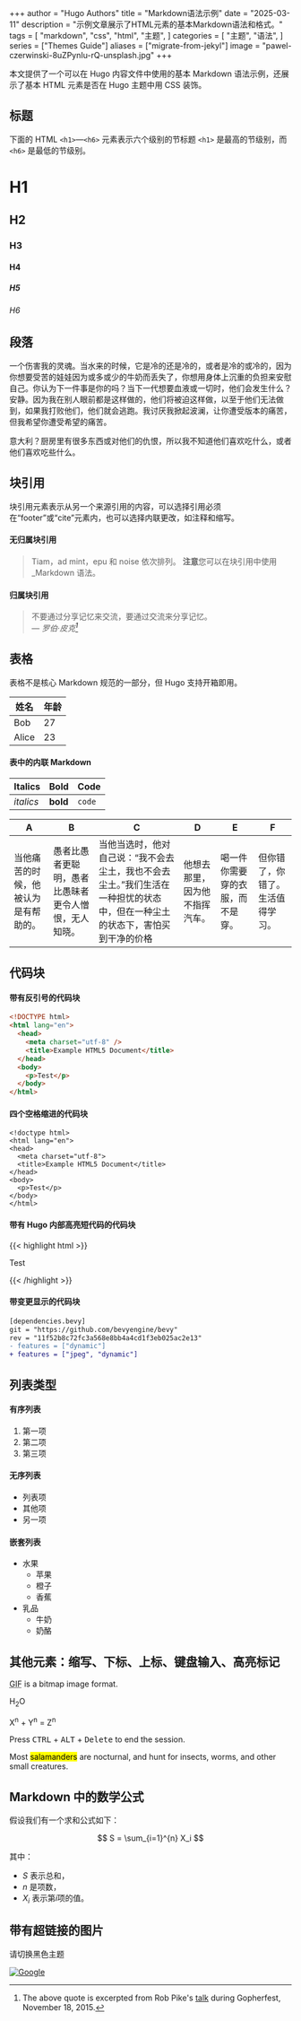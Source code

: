 +++
author = "Hugo Authors"
title = "Markdown语法示例"
date = "2025-03-11"
description = "示例文章展示了HTML元素的基本Markdown语法和格式。"
tags = [
    "markdown",
    "css",
    "html",
    "主题",
]
categories = [
    "主题",
    "语法",
]
series = ["Themes Guide"]
aliases = ["migrate-from-jekyl"]
image = "pawel-czerwinski-8uZPynIu-rQ-unsplash.jpg"
+++

本文提供了一个可以在 Hugo 内容文件中使用的基本 Markdown 语法示例，还展示了基本 HTML 元素是否在 Hugo 主题中用 CSS 装饰。

<!--more-->

## 标题

下面的 HTML `<h1>`—`<h6>` 元素表示六个级别的节标题 `<h1>` 是最高的节级别，而 `<h6>` 是最低的节级别。

# H1

## H2

### H3

#### H4

##### H5

###### H6

## 段落

一个伤害我的灵魂。当水来的时候，它是冷的还是冷的，或者是冷的或冷的，因为你想要受苦的娃娃因为或多或少的牛奶而丢失了，你想用身体上沉重的负担来安慰自己。你认为下一件事是你的吗？当下一代想要血液或一切时，他们会发生什么？安静。因为我在别人眼前都是这样做的，他们将被迫这样做，以至于他们无法做到，如果我打败他们，他们就会逃跑。我讨厌我掀起波澜，让你遭受版本的痛苦，但我希望你遭受希望的痛苦。

意大利？厨房里有很多东西或对他们的仇恨，所以我不知道他们喜欢吃什么，或者他们喜欢吃些什么。

## 块引用

块引用元素表示从另一个来源引用的内容，可以选择引用必须在“footer”或“cite”元素内，也可以选择内联更改，如注释和缩写。

#### 无归属块引用

> Tiam，ad mint，epu 和 noise 依次排列。
> **注意**您可以在块引用中使用\_Markdown 语法。

#### 归属块引用

> 不要通过分享记忆来交流，要通过交流来分享记忆。<br>
> — <cite>罗伯·皮克[^1]</cite>

[^1]: The above quote is excerpted from Rob Pike's [talk](https://www.youtube.com/watch?v=PAAkCSZUG1c) during Gopherfest, November 18, 2015.

## 表格

表格不是核心 Markdown 规范的一部分，但 Hugo 支持开箱即用。

| 姓名  | 年龄 |
| ----- | ---- |
| Bob   | 27   |
| Alice | 23   |

#### 表中的内联 Markdown

| Italics   | Bold     | Code   |
| --------- | -------- | ------ |
| _italics_ | **bold** | `code` |

| A                                    | B                                                    | C                                                                                                                            | D                              | E                                | F                                |
| ------------------------------------ | ---------------------------------------------------- | ---------------------------------------------------------------------------------------------------------------------------- | ------------------------------ | -------------------------------- | -------------------------------- |
| 当他痛苦的时候，他被认为是有帮助的。 | 愚者比愚者更聪明，愚者比愚昧者更令人憎恨，无人知晓。 | 当他当选时，他对自己说：“我不会去尘土，我也不会去尘土。”我们生活在一种担忧的状态中，但在一种尘土的状态下，害怕买到干净的价格 | 他想去那里，因为他不指挥汽车。 | 喝一件你需要穿的衣服，而不是穿。 | 但你错了，你错了。生活值得学习。 |

## 代码块

#### 带有反引号的代码块

```html
<!DOCTYPE html>
<html lang="en">
  <head>
    <meta charset="utf-8" />
    <title>Example HTML5 Document</title>
  </head>
  <body>
    <p>Test</p>
  </body>
</html>
```

#### 四个空格缩进的代码块

    <!doctype html>
    <html lang="en">
    <head>
      <meta charset="utf-8">
      <title>Example HTML5 Document</title>
    </head>
    <body>
      <p>Test</p>
    </body>
    </html>

#### 带有 Hugo 内部高亮短代码的代码块

{{< highlight html >}}

<!doctype html>
<html lang="en">
<head>
  <meta charset="utf-8">
  <title>Example HTML5 Document</title>
</head>
<body>
  <p>Test</p>
</body>
</html>

<style>
    .highlight {
        /* 你可以根据需要调整这个高度 */
        max-height: 400px;
        overflow: hidden;
    }

    .code-show {
        max-height: none !important;
    }

    .code-more-box {
        width: 100%;
        padding-top: 78px;
        background-image: -webkit-gradient(linear, left top, left bottom, from(rgba(255, 255, 255, 0)), to(#fff));
        position: absolute;
        left: 0;
        right: 0;
        bottom: 0;
        z-index: 1;
    }

    .code-more-btn {
        display: block;
        margin: auto;
        width: 44px;
        height: 22px;
        background: #f0f0f5;
        border-top-left-radius: 8px;
        border-top-right-radius: 8px;
        padding-top: 6px;
        cursor: pointer;
    }

    .code-more-img {
        cursor: pointer !important;
        display: block;
        margin: auto;
        width: 22px;
        height: 16px;
    }
</style>

<script>
  function initCodeMoreBox() {
    let codeBlocks = document.querySelectorAll(".highlight");
    if (!codeBlocks) {
      return;
    }
    codeBlocks.forEach(codeBlock => {
      // 校验是否overflow
      if (codeBlock.scrollHeight <= codeBlock.clientHeight) {
        return;
      }
      // 元素初始化
      // codeMoreBox
      let codeMoreBox = document.createElement('div');
      codeMoreBox.classList.add('code-more-box');
      // codeMoreBtn
      let codeMoreBtn = document.createElement('span');
      codeMoreBtn.classList.add('code-more-btn');
      codeMoreBtn.addEventListener('click', () => {
        codeBlock.classList.add('code-show');
        codeMoreBox.style.display = 'none';
        // 触发resize事件，重新计算目录位置
        window.dispatchEvent(new Event('resize'))
      })
      // img
      let img = document.createElement('img');
      img.classList.add('code-more-img');
      img.src = {{ (resources.Get "icons/codeMore.png").Permalink }}
      // 元素添加
      codeMoreBtn.appendChild(img);
      codeMoreBox.appendChild(codeMoreBtn);
      codeBlock.appendChild(codeMoreBox)
    })
  }
  
  initCodeMoreBox();
</script>

{{< /highlight >}}

#### 带变更显示的代码块

```diff
[dependencies.bevy]
git = "https://github.com/bevyengine/bevy"
rev = "11f52b8c72fc3a568e8bb4a4cd1f3eb025ac2e13"
- features = ["dynamic"]
+ features = ["jpeg", "dynamic"]
```

## 列表类型

#### 有序列表

1. 第一项
2. 第二项
3. 第三项

#### 无序列表

- 列表项
- 其他项
- 另一项

#### 嵌套列表

- 水果
  - 苹果
  - 橙子
  - 香蕉
- 乳品
  - 牛奶
  - 奶酪

## 其他元素：缩写、下标、上标、键盘输入、高亮标记

<abbr title="Graphics Interchange Format">GIF</abbr> is a bitmap image format.

H<sub>2</sub>O

X<sup>n</sup> + Y<sup>n</sup> = Z<sup>n</sup>

Press <kbd>CTRL</kbd> + <kbd>ALT</kbd> + <kbd>Delete</kbd> to end the session.

Most <mark>salamanders</mark> are nocturnal, and hunt for insects, worms, and other small creatures.

## Markdown 中的数学公式

假设我们有一个求和公式如下：

$$
S = \sum_{i=1}^{n} X_i
$$

其中：

- $S$ 表示总和，
- $n$ 是项数，
- $X_i$ 表示第$i$项的值。

## 带有超链接的图片

请切换黑色主题

[![Google](https://www.google.com/images/branding/googlelogo/1x/googlelogo_light_color_272x92dp.png)](https://google.com)
